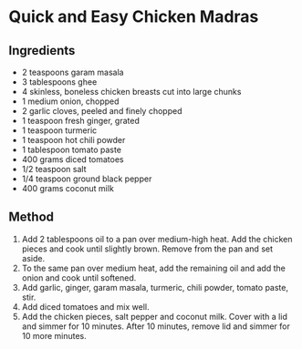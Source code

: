 # Quick and Easy Chicken Madras

## Ingredients

- 2 teaspoons garam masala
- 3 tablespoons ghee
- 4 skinless, boneless chicken breasts cut into large chunks
- 1 medium onion, chopped
- 2 garlic cloves, peeled and finely chopped
- 1 teaspoon fresh ginger, grated
- 1 teaspoon turmeric
- 1 teaspoon hot chili powder
- 1 tablespoon tomato paste
- 400 grams diced tomatoes
- 1/2 teaspoon salt
- 1/4 teaspoon ground black pepper
- 400 grams coconut milk

## Method

1. Add 2 tablespoons oil to a pan over medium-high heat. Add the chicken pieces and cook until slightly brown. Remove from the pan and set aside.
2. To the same pan over medium heat, add the remaining oil and add the onion and cook until softened.
3. Add garlic, ginger, garam masala, turmeric, chili powder, tomato paste, stir.
4. Add diced tomatoes and mix well.
5. Add the chicken pieces, salt pepper and coconut milk. Cover with a lid and simmer for 10 minutes. After 10 minutes, remove lid and simmer for 10 more minutes.
